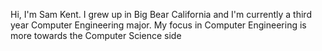 Hi, I'm Sam Kent. I grew up in Big Bear California and I'm currently a third
year Computer Engineering major. My focus in Computer Engineering is more towards 
the Computer Science side

